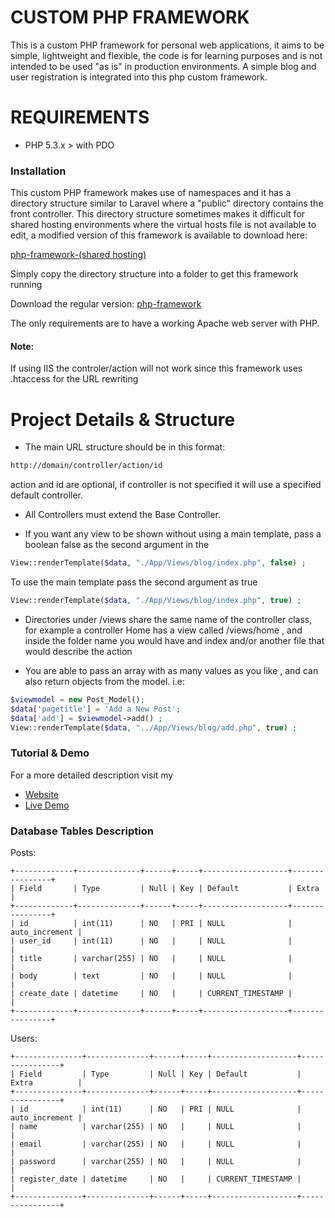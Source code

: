 # CUSTOM PHP FRAMEWORK


This is a custom PHP framework for personal web applications, it aims to be simple, lightweight and flexible, the code is for learning purposes and is not intended to be used "as is" in production environments.
A simple blog and user registration is integrated into this php custom framework.

# REQUIREMENTS
- PHP 5.3.x > with PDO


### Installation
This custom PHP framework makes use of namespaces and it has a directory structure similar to Laravel where a "public" directory contains the front controller. This directory structure sometimes makes it difficult for shared hosting environments where the virtual hosts file is not available to edit, a modified version of this framework is available to download here:

[php-framework-(shared hosting)](http://juancadima.com/projects/php-framework-shared-hosting.zip)

Simply copy the directory structure into a folder to get this framework running

Download the regular version:
[php-framework](http://juancadima.com/projects/php-framework.zip)

The only requirements are to have a working Apache web server with PHP.
#### Note: 
If using IIS the controler/action will not work since this framework uses .htaccess for the URL rewriting

# Project Details & Structure
- The main URL structure should be in this format: 
```bash
http://domain/controller/action/id 
```
action and id are optional, if controller is not specified it will use a specified default controller.
- All Controllers must extend the Base Controller.

- If you want any view to be shown without using a main template, pass a boolean false as the second argument in the 
```php
View::renderTemplate($data, "./App/Views/blog/index.php", false) ;
```
To use the main template pass the second argument as true
```php
View::renderTemplate($data, "./App/Views/blog/index.php", true) ;
```

- Directories under /views share the same name of the controller class, for example a controller Home has a view called /views/home , and inside the folder name you would have and index and/or another file that would describe the action

- You are able to pass an array with as many values as you like , and can also return objects from the model. i.e: 
```php
$viewmodel = new Post_Model();
$data['pagetitle'] = 'Add a New Post';
$data['add'] = $viewmodel->add() ;
View::renderTemplate($data, "../App/Views/blog/add.php", true) ;
```


### Tutorial & Demo
For a more detailed description visit my
- [Website](http://juancadima.com/creating-custom-php-mvc-framework-part-1/)
- [Live Demo](http://phpframework.juancadima.com/) 


### Database Tables Description
Posts:
```mysql
+-------------+--------------+------+-----+-------------------+----------------+
| Field       | Type         | Null | Key | Default           | Extra          |
+-------------+--------------+------+-----+-------------------+----------------+
| id          | int(11)      | NO   | PRI | NULL              | auto_increment |
| user_id     | int(11)      | NO   |     | NULL              |                |
| title       | varchar(255) | NO   |     | NULL              |                |
| body        | text         | NO   |     | NULL              |                |
| create_date | datetime     | NO   |     | CURRENT_TIMESTAMP |                |
+-------------+--------------+------+-----+-------------------+----------------+
```

Users:
```mysql
+---------------+--------------+------+-----+-------------------+----------------+
| Field         | Type         | Null | Key | Default           | Extra          |
+---------------+--------------+------+-----+-------------------+----------------+
| id            | int(11)      | NO   | PRI | NULL              | auto_increment |
| name          | varchar(255) | NO   |     | NULL              |                |
| email         | varchar(255) | NO   |     | NULL              |                |
| password      | varchar(255) | NO   |     | NULL              |                |
| register_date | datetime     | NO   |     | CURRENT_TIMESTAMP |                |
+---------------+--------------+------+-----+-------------------+----------------+
```








